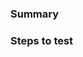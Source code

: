 <!--
  Thanks for submitting a pull request!
  Please provide some context to facilitate reviews.

  The PR title should be in lowercase and must follow [conventional commits](https://www.conventionalcommits.org/en/v1.0.0/#summary).

  For a work-in-progress PR,
  - add (wip) to indicate the wip status, i.e. fix(wip): a bug fix
  - please mark the PR as "Draft" if it is not ready for review
-->

### Summary

<!--
  Explain the **motivation** behind this change.
  What existing problem does the pull request solve?
  Any implementation details to explain?
  What code paths or UI flow do the code changes hit?
-->

### Steps to test

<!--
  How did you verify that your PR solves the issue?
  If applicable, share the steps that a reviewer should follow.
  Example: The exact commands you ran and their output, screenshots / gifs / videos if the pull request changes the UI.
-->
